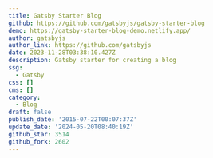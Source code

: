 ```yaml
---
title: Gatsby Starter Blog
github: https://github.com/gatsbyjs/gatsby-starter-blog
demo: https://gatsby-starter-blog-demo.netlify.app/
author: gatsbyjs
author_link: https://github.com/gatsbyjs
date: 2023-11-28T03:38:10.427Z
description: Gatsby starter for creating a blog
ssg:
  - Gatsby
css: []
cms: []
category:
  - Blog
draft: false
publish_date: '2015-07-22T00:07:37Z'
update_date: '2024-05-20T08:40:19Z'
github_star: 3514
github_fork: 2602
---
```


